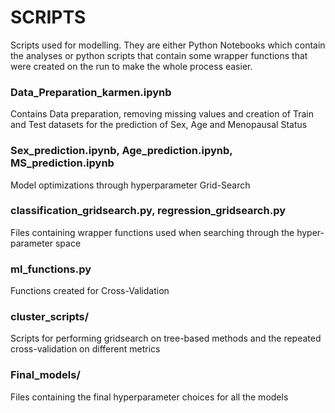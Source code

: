 # SCRIPTS

Scripts used for modelling. They are either Python Notebooks which contain the analyses or python 
scripts that contain some wrapper functions that were created on the run to make the whole process 
easier.

### Data_Preparation_karmen.ipynb
Contains Data preparation, removing missing values and creation of Train and Test datasets for the prediction of Sex, Age and Menopausal Status

### Sex_prediction.ipynb, Age_prediction.ipynb, MS_prediction.ipynb
Model optimizations through hyperparameter Grid-Search

### classification_gridsearch.py, regression_gridsearch.py
Files containing wrapper functions used when searching through the hyper-parameter space

### ml_functions.py
Functions created for Cross-Validation

### cluster_scripts/
Scripts for performing gridsearch on tree-based methods and the repeated cross-validation on different metrics

### Final_models/
Files containing the final hyperparameter choices for all the models
